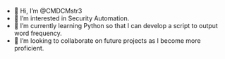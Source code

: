 - 👋 Hi, I’m @CMDCMstr3
- 👀 I’m interested in Security Automation.
- 🌱 I’m currently learning Python so that I can develop a script to output word frequency.
- 💞️ I’m looking to collaborate on future projects as I become more proficient.


<!---
CMDCMstr3/CMDCMstr3 is a ✨ special ✨ repository because its `README.md` (this file) appears on your GitHub profile.
You can click the Preview link to take a look at your changes.
--->
